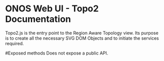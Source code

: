 ONOS Web UI - Topo2 Documentation
====================================

Topo2.js is the entry point to the Region Aware Topology view.
Its purpose is to create all the necessary SVG DOM Objects and to initiate
the services required.

#Exposed methods
Does not expose a public API.
